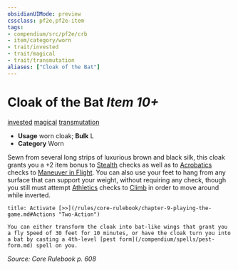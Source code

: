 ```yaml
---
obsidianUIMode: preview
cssclass: pf2e,pf2e-item
tags:
- compendium/src/pf2e/crb
- item/category/worn
- trait/invested
- trait/magical
- trait/transmutation
aliases: ["Cloak of the Bat"]
---
```

# Cloak of the Bat *Item 10+*  
[invested](/rules/traits/invested.md)  [magical](/rules/traits/magical.md)  [transmutation](/rules/traits/transmutation.md)  

- **Usage** worn cloak; **Bulk** L
- **Category** Worn

Sewn from several long strips of luxurious brown and black silk, this cloak grants you a +2 item bonus to [Stealth](/compendium/skills.md#Stealth) checks as well as to [Acrobatics](/compendium/skills.md#Acrobatics) checks to [Maneuver in Flight](/rules/actions/maneuver-in-flight.md). You can also use your feet to hang from any surface that can support your weight, without requiring any check, though you still must attempt [Athletics](/compendium/skills.md#Athletics) checks to [Climb](/rules/actions/climb.md) in order to move around while inverted.

```ad-embed-ability
title: Activate [>>](/rules/core-rulebook/chapter-9-playing-the-game.md#Actions "Two-Action")

You can either transform the cloak into bat-like wings that grant you a fly Speed of 30 feet for 10 minutes, or have the cloak turn you into a bat by casting a 4th-level [pest form](/compendium/spells/pest-form.md) spell on you.
```

*Source: Core Rulebook p. 608*